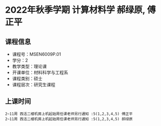 # 2022年秋季学期 计算材料学 郝绿原, 傅正平






## 课程信息

- 课程号：MSEN6009P.01
- 学分：2
- 教学类型：理论课
- 开课单位：材料科学与工程系
- 课程类别：硕士
- 课程层次：研究生课程

## 上课时间

```
2~11周 西活二楼机房上机起始周任课老师另行通知 :5(1,2,3,4,5) 傅正平
2~11周 西活二楼机房上机起始周任课老师另行通知 :5(1,2,3,4,5) 郝绿原
```

